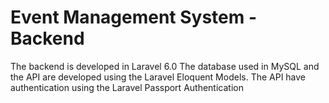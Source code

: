 # Event Management System - Backend

The backend is developed in Laravel 6.0
The database used in MySQL and the API are developed using the Laravel Eloquent Models.
The API have authentication using the Laravel Passport Authentication
